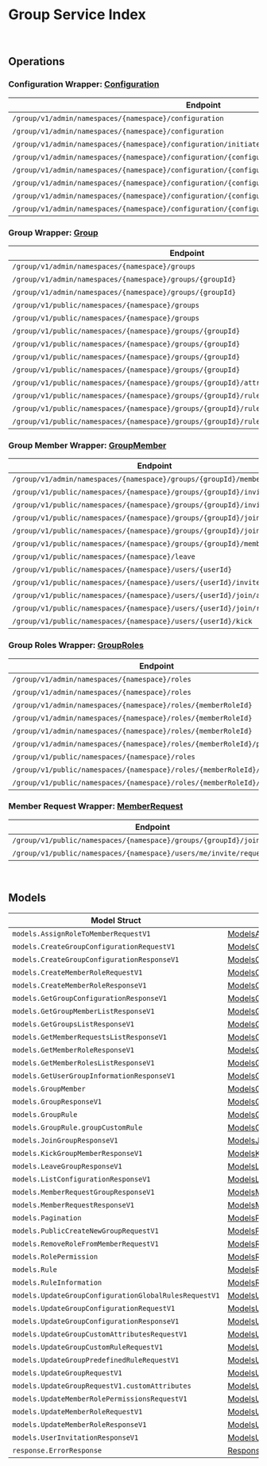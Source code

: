 # Group Service Index

&nbsp;

## Operations

### Configuration Wrapper:  [Configuration](../../services-api/pkg/service/group/configuration.go)
| Endpoint | Method | ID | Class | Wrapper | Example |
|---|---|---|---|---|---|
| `/group/v1/admin/namespaces/{namespace}/configuration` | GET | ListGroupConfigurationAdminV1Short | [ListGroupConfigurationAdminV1Short](../../group-sdk/pkg/groupclient/configuration/configuration_client.go) | [ListGroupConfigurationAdminV1Short](../../services-api/pkg/service/group/configuration.go) | [ListGroupConfigurationAdminV1Short](../../samples/cli/cmd/group/configuration/listGroupConfigurationAdminV1.go) |
| `/group/v1/admin/namespaces/{namespace}/configuration` | POST | CreateGroupConfigurationAdminV1Short | [CreateGroupConfigurationAdminV1Short](../../group-sdk/pkg/groupclient/configuration/configuration_client.go) | [CreateGroupConfigurationAdminV1Short](../../services-api/pkg/service/group/configuration.go) | [CreateGroupConfigurationAdminV1Short](../../samples/cli/cmd/group/configuration/createGroupConfigurationAdminV1.go) |
| `/group/v1/admin/namespaces/{namespace}/configuration/initiate` | POST | InitiateGroupConfigurationAdminV1Short | [InitiateGroupConfigurationAdminV1Short](../../group-sdk/pkg/groupclient/configuration/configuration_client.go) | [InitiateGroupConfigurationAdminV1Short](../../services-api/pkg/service/group/configuration.go) | [InitiateGroupConfigurationAdminV1Short](../../samples/cli/cmd/group/configuration/initiateGroupConfigurationAdminV1.go) |
| `/group/v1/admin/namespaces/{namespace}/configuration/{configurationCode}` | GET | GetGroupConfigurationAdminV1Short | [GetGroupConfigurationAdminV1Short](../../group-sdk/pkg/groupclient/configuration/configuration_client.go) | [GetGroupConfigurationAdminV1Short](../../services-api/pkg/service/group/configuration.go) | [GetGroupConfigurationAdminV1Short](../../samples/cli/cmd/group/configuration/getGroupConfigurationAdminV1.go) |
| `/group/v1/admin/namespaces/{namespace}/configuration/{configurationCode}` | DELETE | DeleteGroupConfigurationV1Short | [DeleteGroupConfigurationV1Short](../../group-sdk/pkg/groupclient/configuration/configuration_client.go) | [DeleteGroupConfigurationV1Short](../../services-api/pkg/service/group/configuration.go) | [DeleteGroupConfigurationV1Short](../../samples/cli/cmd/group/configuration/deleteGroupConfigurationV1.go) |
| `/group/v1/admin/namespaces/{namespace}/configuration/{configurationCode}` | PATCH | UpdateGroupConfigurationAdminV1Short | [UpdateGroupConfigurationAdminV1Short](../../group-sdk/pkg/groupclient/configuration/configuration_client.go) | [UpdateGroupConfigurationAdminV1Short](../../services-api/pkg/service/group/configuration.go) | [UpdateGroupConfigurationAdminV1Short](../../samples/cli/cmd/group/configuration/updateGroupConfigurationAdminV1.go) |
| `/group/v1/admin/namespaces/{namespace}/configuration/{configurationCode}/rules/{allowedAction}` | PUT | UpdateGroupConfigurationGlobalRuleAdminV1Short | [UpdateGroupConfigurationGlobalRuleAdminV1Short](../../group-sdk/pkg/groupclient/configuration/configuration_client.go) | [UpdateGroupConfigurationGlobalRuleAdminV1Short](../../services-api/pkg/service/group/configuration.go) | [UpdateGroupConfigurationGlobalRuleAdminV1Short](../../samples/cli/cmd/group/configuration/updateGroupConfigurationGlobalRuleAdminV1.go) |
| `/group/v1/admin/namespaces/{namespace}/configuration/{configurationCode}/rules/{allowedAction}` | DELETE | DeleteGroupConfigurationGlobalRuleAdminV1Short | [DeleteGroupConfigurationGlobalRuleAdminV1Short](../../group-sdk/pkg/groupclient/configuration/configuration_client.go) | [DeleteGroupConfigurationGlobalRuleAdminV1Short](../../services-api/pkg/service/group/configuration.go) | [DeleteGroupConfigurationGlobalRuleAdminV1Short](../../samples/cli/cmd/group/configuration/deleteGroupConfigurationGlobalRuleAdminV1.go) |

### Group Wrapper:  [Group](../../services-api/pkg/service/group/group.go)
| Endpoint | Method | ID | Class | Wrapper | Example |
|---|---|---|---|---|---|
| `/group/v1/admin/namespaces/{namespace}/groups` | GET | GetGroupListAdminV1Short | [GetGroupListAdminV1Short](../../group-sdk/pkg/groupclient/group/group_client.go) | [GetGroupListAdminV1Short](../../services-api/pkg/service/group/group.go) | [GetGroupListAdminV1Short](../../samples/cli/cmd/group/group/getGroupListAdminV1.go) |
| `/group/v1/admin/namespaces/{namespace}/groups/{groupId}` | GET | GetSingleGroupAdminV1Short | [GetSingleGroupAdminV1Short](../../group-sdk/pkg/groupclient/group/group_client.go) | [GetSingleGroupAdminV1Short](../../services-api/pkg/service/group/group.go) | [GetSingleGroupAdminV1Short](../../samples/cli/cmd/group/group/getSingleGroupAdminV1.go) |
| `/group/v1/admin/namespaces/{namespace}/groups/{groupId}` | DELETE | DeleteGroupAdminV1Short | [DeleteGroupAdminV1Short](../../group-sdk/pkg/groupclient/group/group_client.go) | [DeleteGroupAdminV1Short](../../services-api/pkg/service/group/group.go) | [DeleteGroupAdminV1Short](../../samples/cli/cmd/group/group/deleteGroupAdminV1.go) |
| `/group/v1/public/namespaces/{namespace}/groups` | GET | GetGroupListPublicV1Short | [GetGroupListPublicV1Short](../../group-sdk/pkg/groupclient/group/group_client.go) | [GetGroupListPublicV1Short](../../services-api/pkg/service/group/group.go) | [GetGroupListPublicV1Short](../../samples/cli/cmd/group/group/getGroupListPublicV1.go) |
| `/group/v1/public/namespaces/{namespace}/groups` | POST | CreateNewGroupPublicV1Short | [CreateNewGroupPublicV1Short](../../group-sdk/pkg/groupclient/group/group_client.go) | [CreateNewGroupPublicV1Short](../../services-api/pkg/service/group/group.go) | [CreateNewGroupPublicV1Short](../../samples/cli/cmd/group/group/createNewGroupPublicV1.go) |
| `/group/v1/public/namespaces/{namespace}/groups/{groupId}` | GET | GetSingleGroupPublicV1Short | [GetSingleGroupPublicV1Short](../../group-sdk/pkg/groupclient/group/group_client.go) | [GetSingleGroupPublicV1Short](../../services-api/pkg/service/group/group.go) | [GetSingleGroupPublicV1Short](../../samples/cli/cmd/group/group/getSingleGroupPublicV1.go) |
| `/group/v1/public/namespaces/{namespace}/groups/{groupId}` | PUT | UpdateSingleGroupV1Short | [UpdateSingleGroupV1Short](../../group-sdk/pkg/groupclient/group/group_client.go) | [UpdateSingleGroupV1Short](../../services-api/pkg/service/group/group.go) | [UpdateSingleGroupV1Short](../../samples/cli/cmd/group/group/updateSingleGroupV1.go) |
| `/group/v1/public/namespaces/{namespace}/groups/{groupId}` | DELETE | DeleteGroupPublicV1Short | [DeleteGroupPublicV1Short](../../group-sdk/pkg/groupclient/group/group_client.go) | [DeleteGroupPublicV1Short](../../services-api/pkg/service/group/group.go) | [DeleteGroupPublicV1Short](../../samples/cli/cmd/group/group/deleteGroupPublicV1.go) |
| `/group/v1/public/namespaces/{namespace}/groups/{groupId}` | PATCH | UpdatePatchSingleGroupPublicV1Short | [UpdatePatchSingleGroupPublicV1Short](../../group-sdk/pkg/groupclient/group/group_client.go) | [UpdatePatchSingleGroupPublicV1Short](../../services-api/pkg/service/group/group.go) | [UpdatePatchSingleGroupPublicV1Short](../../samples/cli/cmd/group/group/updatePatchSingleGroupPublicV1.go) |
| `/group/v1/public/namespaces/{namespace}/groups/{groupId}/attributes/custom` | PUT | UpdateGroupCustomAttributesPublicV1Short | [UpdateGroupCustomAttributesPublicV1Short](../../group-sdk/pkg/groupclient/group/group_client.go) | [UpdateGroupCustomAttributesPublicV1Short](../../services-api/pkg/service/group/group.go) | [UpdateGroupCustomAttributesPublicV1Short](../../samples/cli/cmd/group/group/updateGroupCustomAttributesPublicV1.go) |
| `/group/v1/public/namespaces/{namespace}/groups/{groupId}/rules/custom` | PUT | UpdateGroupCustomRulePublicV1Short | [UpdateGroupCustomRulePublicV1Short](../../group-sdk/pkg/groupclient/group/group_client.go) | [UpdateGroupCustomRulePublicV1Short](../../services-api/pkg/service/group/group.go) | [UpdateGroupCustomRulePublicV1Short](../../samples/cli/cmd/group/group/updateGroupCustomRulePublicV1.go) |
| `/group/v1/public/namespaces/{namespace}/groups/{groupId}/rules/defined/{allowedAction}` | PUT | UpdateGroupPredefinedRulePublicV1Short | [UpdateGroupPredefinedRulePublicV1Short](../../group-sdk/pkg/groupclient/group/group_client.go) | [UpdateGroupPredefinedRulePublicV1Short](../../services-api/pkg/service/group/group.go) | [UpdateGroupPredefinedRulePublicV1Short](../../samples/cli/cmd/group/group/updateGroupPredefinedRulePublicV1.go) |
| `/group/v1/public/namespaces/{namespace}/groups/{groupId}/rules/defined/{allowedAction}` | DELETE | DeleteGroupPredefinedRulePublicV1Short | [DeleteGroupPredefinedRulePublicV1Short](../../group-sdk/pkg/groupclient/group/group_client.go) | [DeleteGroupPredefinedRulePublicV1Short](../../services-api/pkg/service/group/group.go) | [DeleteGroupPredefinedRulePublicV1Short](../../samples/cli/cmd/group/group/deleteGroupPredefinedRulePublicV1.go) |

### Group Member Wrapper:  [GroupMember](../../services-api/pkg/service/group/groupMember.go)
| Endpoint | Method | ID | Class | Wrapper | Example |
|---|---|---|---|---|---|
| `/group/v1/admin/namespaces/{namespace}/groups/{groupId}/members` | GET | GetGroupMembersListAdminV1Short | [GetGroupMembersListAdminV1Short](../../group-sdk/pkg/groupclient/group_member/group_member_client.go) | [GetGroupMembersListAdminV1Short](../../services-api/pkg/service/group/groupMember.go) | [GetGroupMembersListAdminV1Short](../../samples/cli/cmd/group/groupMember/getGroupMembersListAdminV1.go) |
| `/group/v1/public/namespaces/{namespace}/groups/{groupId}/invite/accept` | POST | AcceptGroupInvitationPublicV1Short | [AcceptGroupInvitationPublicV1Short](../../group-sdk/pkg/groupclient/group_member/group_member_client.go) | [AcceptGroupInvitationPublicV1Short](../../services-api/pkg/service/group/groupMember.go) | [AcceptGroupInvitationPublicV1Short](../../samples/cli/cmd/group/groupMember/acceptGroupInvitationPublicV1.go) |
| `/group/v1/public/namespaces/{namespace}/groups/{groupId}/invite/reject` | POST | RejectGroupInvitationPublicV1Short | [RejectGroupInvitationPublicV1Short](../../group-sdk/pkg/groupclient/group_member/group_member_client.go) | [RejectGroupInvitationPublicV1Short](../../services-api/pkg/service/group/groupMember.go) | [RejectGroupInvitationPublicV1Short](../../samples/cli/cmd/group/groupMember/rejectGroupInvitationPublicV1.go) |
| `/group/v1/public/namespaces/{namespace}/groups/{groupId}/join` | POST | JoinGroupV1Short | [JoinGroupV1Short](../../group-sdk/pkg/groupclient/group_member/group_member_client.go) | [JoinGroupV1Short](../../services-api/pkg/service/group/groupMember.go) | [JoinGroupV1Short](../../samples/cli/cmd/group/groupMember/joinGroupV1.go) |
| `/group/v1/public/namespaces/{namespace}/groups/{groupId}/join/cancel` | POST | CancelGroupJoinRequestV1Short | [CancelGroupJoinRequestV1Short](../../group-sdk/pkg/groupclient/group_member/group_member_client.go) | [CancelGroupJoinRequestV1Short](../../services-api/pkg/service/group/groupMember.go) | [CancelGroupJoinRequestV1Short](../../samples/cli/cmd/group/groupMember/cancelGroupJoinRequestV1.go) |
| `/group/v1/public/namespaces/{namespace}/groups/{groupId}/members` | GET | GetGroupMembersListPublicV1Short | [GetGroupMembersListPublicV1Short](../../group-sdk/pkg/groupclient/group_member/group_member_client.go) | [GetGroupMembersListPublicV1Short](../../services-api/pkg/service/group/groupMember.go) | [GetGroupMembersListPublicV1Short](../../samples/cli/cmd/group/groupMember/getGroupMembersListPublicV1.go) |
| `/group/v1/public/namespaces/{namespace}/leave` | POST | LeaveGroupPublicV1Short | [LeaveGroupPublicV1Short](../../group-sdk/pkg/groupclient/group_member/group_member_client.go) | [LeaveGroupPublicV1Short](../../services-api/pkg/service/group/groupMember.go) | [LeaveGroupPublicV1Short](../../samples/cli/cmd/group/groupMember/leaveGroupPublicV1.go) |
| `/group/v1/public/namespaces/{namespace}/users/{userId}` | GET | GetUserGroupInformationPublicV1Short | [GetUserGroupInformationPublicV1Short](../../group-sdk/pkg/groupclient/group_member/group_member_client.go) | [GetUserGroupInformationPublicV1Short](../../services-api/pkg/service/group/groupMember.go) | [GetUserGroupInformationPublicV1Short](../../samples/cli/cmd/group/groupMember/getUserGroupInformationPublicV1.go) |
| `/group/v1/public/namespaces/{namespace}/users/{userId}/invite` | POST | InviteGroupPublicV1Short | [InviteGroupPublicV1Short](../../group-sdk/pkg/groupclient/group_member/group_member_client.go) | [InviteGroupPublicV1Short](../../services-api/pkg/service/group/groupMember.go) | [InviteGroupPublicV1Short](../../samples/cli/cmd/group/groupMember/inviteGroupPublicV1.go) |
| `/group/v1/public/namespaces/{namespace}/users/{userId}/join/accept` | POST | AcceptGroupJoinRequestPublicV1Short | [AcceptGroupJoinRequestPublicV1Short](../../group-sdk/pkg/groupclient/group_member/group_member_client.go) | [AcceptGroupJoinRequestPublicV1Short](../../services-api/pkg/service/group/groupMember.go) | [AcceptGroupJoinRequestPublicV1Short](../../samples/cli/cmd/group/groupMember/acceptGroupJoinRequestPublicV1.go) |
| `/group/v1/public/namespaces/{namespace}/users/{userId}/join/reject` | POST | RejectGroupJoinRequestPublicV1Short | [RejectGroupJoinRequestPublicV1Short](../../group-sdk/pkg/groupclient/group_member/group_member_client.go) | [RejectGroupJoinRequestPublicV1Short](../../services-api/pkg/service/group/groupMember.go) | [RejectGroupJoinRequestPublicV1Short](../../samples/cli/cmd/group/groupMember/rejectGroupJoinRequestPublicV1.go) |
| `/group/v1/public/namespaces/{namespace}/users/{userId}/kick` | POST | KickGroupMemberPublicV1Short | [KickGroupMemberPublicV1Short](../../group-sdk/pkg/groupclient/group_member/group_member_client.go) | [KickGroupMemberPublicV1Short](../../services-api/pkg/service/group/groupMember.go) | [KickGroupMemberPublicV1Short](../../samples/cli/cmd/group/groupMember/kickGroupMemberPublicV1.go) |

### Group Roles Wrapper:  [GroupRoles](../../services-api/pkg/service/group/groupRoles.go)
| Endpoint | Method | ID | Class | Wrapper | Example |
|---|---|---|---|---|---|
| `/group/v1/admin/namespaces/{namespace}/roles` | GET | GetMemberRolesListAdminV1Short | [GetMemberRolesListAdminV1Short](../../group-sdk/pkg/groupclient/group_roles/group_roles_client.go) | [GetMemberRolesListAdminV1Short](../../services-api/pkg/service/group/groupRoles.go) | [GetMemberRolesListAdminV1Short](../../samples/cli/cmd/group/groupRoles/getMemberRolesListAdminV1.go) |
| `/group/v1/admin/namespaces/{namespace}/roles` | POST | CreateMemberRoleAdminV1Short | [CreateMemberRoleAdminV1Short](../../group-sdk/pkg/groupclient/group_roles/group_roles_client.go) | [CreateMemberRoleAdminV1Short](../../services-api/pkg/service/group/groupRoles.go) | [CreateMemberRoleAdminV1Short](../../samples/cli/cmd/group/groupRoles/createMemberRoleAdminV1.go) |
| `/group/v1/admin/namespaces/{namespace}/roles/{memberRoleId}` | GET | GetSingleMemberRoleAdminV1Short | [GetSingleMemberRoleAdminV1Short](../../group-sdk/pkg/groupclient/group_roles/group_roles_client.go) | [GetSingleMemberRoleAdminV1Short](../../services-api/pkg/service/group/groupRoles.go) | [GetSingleMemberRoleAdminV1Short](../../samples/cli/cmd/group/groupRoles/getSingleMemberRoleAdminV1.go) |
| `/group/v1/admin/namespaces/{namespace}/roles/{memberRoleId}` | DELETE | DeleteMemberRoleAdminV1Short | [DeleteMemberRoleAdminV1Short](../../group-sdk/pkg/groupclient/group_roles/group_roles_client.go) | [DeleteMemberRoleAdminV1Short](../../services-api/pkg/service/group/groupRoles.go) | [DeleteMemberRoleAdminV1Short](../../samples/cli/cmd/group/groupRoles/deleteMemberRoleAdminV1.go) |
| `/group/v1/admin/namespaces/{namespace}/roles/{memberRoleId}` | PATCH | UpdateMemberRoleAdminV1Short | [UpdateMemberRoleAdminV1Short](../../group-sdk/pkg/groupclient/group_roles/group_roles_client.go) | [UpdateMemberRoleAdminV1Short](../../services-api/pkg/service/group/groupRoles.go) | [UpdateMemberRoleAdminV1Short](../../samples/cli/cmd/group/groupRoles/updateMemberRoleAdminV1.go) |
| `/group/v1/admin/namespaces/{namespace}/roles/{memberRoleId}/permissions` | PUT | UpdateMemberRolePermissionAdminV1Short | [UpdateMemberRolePermissionAdminV1Short](../../group-sdk/pkg/groupclient/group_roles/group_roles_client.go) | [UpdateMemberRolePermissionAdminV1Short](../../services-api/pkg/service/group/groupRoles.go) | [UpdateMemberRolePermissionAdminV1Short](../../samples/cli/cmd/group/groupRoles/updateMemberRolePermissionAdminV1.go) |
| `/group/v1/public/namespaces/{namespace}/roles` | GET | GetMemberRolesListPublicV1Short | [GetMemberRolesListPublicV1Short](../../group-sdk/pkg/groupclient/group_roles/group_roles_client.go) | [GetMemberRolesListPublicV1Short](../../services-api/pkg/service/group/groupRoles.go) | [GetMemberRolesListPublicV1Short](../../samples/cli/cmd/group/groupRoles/getMemberRolesListPublicV1.go) |
| `/group/v1/public/namespaces/{namespace}/roles/{memberRoleId}/members` | POST | UpdateMemberRolePublicV1Short | [UpdateMemberRolePublicV1Short](../../group-sdk/pkg/groupclient/group_roles/group_roles_client.go) | [UpdateMemberRolePublicV1Short](../../services-api/pkg/service/group/groupRoles.go) | [UpdateMemberRolePublicV1Short](../../samples/cli/cmd/group/groupRoles/updateMemberRolePublicV1.go) |
| `/group/v1/public/namespaces/{namespace}/roles/{memberRoleId}/members` | DELETE | DeleteMemberRolePublicV1Short | [DeleteMemberRolePublicV1Short](../../group-sdk/pkg/groupclient/group_roles/group_roles_client.go) | [DeleteMemberRolePublicV1Short](../../services-api/pkg/service/group/groupRoles.go) | [DeleteMemberRolePublicV1Short](../../samples/cli/cmd/group/groupRoles/deleteMemberRolePublicV1.go) |

### Member Request Wrapper:  [MemberRequest](../../services-api/pkg/service/group/memberRequest.go)
| Endpoint | Method | ID | Class | Wrapper | Example |
|---|---|---|---|---|---|
| `/group/v1/public/namespaces/{namespace}/groups/{groupId}/join/request` | GET | GetGroupJoinRequestPublicV1Short | [GetGroupJoinRequestPublicV1Short](../../group-sdk/pkg/groupclient/member_request/member_request_client.go) | [GetGroupJoinRequestPublicV1Short](../../services-api/pkg/service/group/memberRequest.go) | [GetGroupJoinRequestPublicV1Short](../../samples/cli/cmd/group/memberRequest/getGroupJoinRequestPublicV1.go) |
| `/group/v1/public/namespaces/{namespace}/users/me/invite/request` | GET | GetGroupInvitationRequestPublicV1Short | [GetGroupInvitationRequestPublicV1Short](../../group-sdk/pkg/groupclient/member_request/member_request_client.go) | [GetGroupInvitationRequestPublicV1Short](../../services-api/pkg/service/group/memberRequest.go) | [GetGroupInvitationRequestPublicV1Short](../../samples/cli/cmd/group/memberRequest/getGroupInvitationRequestPublicV1.go) |


&nbsp;  

## Models

| Model Struct | Class |
|---|---|
| `models.AssignRoleToMemberRequestV1` | [ModelsAssignRoleToMemberRequestV1 ](../../group-sdk/pkg/groupclientmodels/models_assign_role_to_member_request_v1.go) |
| `models.CreateGroupConfigurationRequestV1` | [ModelsCreateGroupConfigurationRequestV1 ](../../group-sdk/pkg/groupclientmodels/models_create_group_configuration_request_v1.go) |
| `models.CreateGroupConfigurationResponseV1` | [ModelsCreateGroupConfigurationResponseV1 ](../../group-sdk/pkg/groupclientmodels/models_create_group_configuration_response_v1.go) |
| `models.CreateMemberRoleRequestV1` | [ModelsCreateMemberRoleRequestV1 ](../../group-sdk/pkg/groupclientmodels/models_create_member_role_request_v1.go) |
| `models.CreateMemberRoleResponseV1` | [ModelsCreateMemberRoleResponseV1 ](../../group-sdk/pkg/groupclientmodels/models_create_member_role_response_v1.go) |
| `models.GetGroupConfigurationResponseV1` | [ModelsGetGroupConfigurationResponseV1 ](../../group-sdk/pkg/groupclientmodels/models_get_group_configuration_response_v1.go) |
| `models.GetGroupMemberListResponseV1` | [ModelsGetGroupMemberListResponseV1 ](../../group-sdk/pkg/groupclientmodels/models_get_group_member_list_response_v1.go) |
| `models.GetGroupsListResponseV1` | [ModelsGetGroupsListResponseV1 ](../../group-sdk/pkg/groupclientmodels/models_get_groups_list_response_v1.go) |
| `models.GetMemberRequestsListResponseV1` | [ModelsGetMemberRequestsListResponseV1 ](../../group-sdk/pkg/groupclientmodels/models_get_member_requests_list_response_v1.go) |
| `models.GetMemberRoleResponseV1` | [ModelsGetMemberRoleResponseV1 ](../../group-sdk/pkg/groupclientmodels/models_get_member_role_response_v1.go) |
| `models.GetMemberRolesListResponseV1` | [ModelsGetMemberRolesListResponseV1 ](../../group-sdk/pkg/groupclientmodels/models_get_member_roles_list_response_v1.go) |
| `models.GetUserGroupInformationResponseV1` | [ModelsGetUserGroupInformationResponseV1 ](../../group-sdk/pkg/groupclientmodels/models_get_user_group_information_response_v1.go) |
| `models.GroupMember` | [ModelsGroupMember ](../../group-sdk/pkg/groupclientmodels/models_group_member.go) |
| `models.GroupResponseV1` | [ModelsGroupResponseV1 ](../../group-sdk/pkg/groupclientmodels/models_group_response_v1.go) |
| `models.GroupRule` | [ModelsGroupRule ](../../group-sdk/pkg/groupclientmodels/models_group_rule.go) |
| `models.GroupRule.groupCustomRule` | [ModelsGroupRuleGroupCustomRule ](../../group-sdk/pkg/groupclientmodels/models_group_rule_group_custom_rule.go) |
| `models.JoinGroupResponseV1` | [ModelsJoinGroupResponseV1 ](../../group-sdk/pkg/groupclientmodels/models_join_group_response_v1.go) |
| `models.KickGroupMemberResponseV1` | [ModelsKickGroupMemberResponseV1 ](../../group-sdk/pkg/groupclientmodels/models_kick_group_member_response_v1.go) |
| `models.LeaveGroupResponseV1` | [ModelsLeaveGroupResponseV1 ](../../group-sdk/pkg/groupclientmodels/models_leave_group_response_v1.go) |
| `models.ListConfigurationResponseV1` | [ModelsListConfigurationResponseV1 ](../../group-sdk/pkg/groupclientmodels/models_list_configuration_response_v1.go) |
| `models.MemberRequestGroupResponseV1` | [ModelsMemberRequestGroupResponseV1 ](../../group-sdk/pkg/groupclientmodels/models_member_request_group_response_v1.go) |
| `models.MemberRequestResponseV1` | [ModelsMemberRequestResponseV1 ](../../group-sdk/pkg/groupclientmodels/models_member_request_response_v1.go) |
| `models.Pagination` | [ModelsPagination ](../../group-sdk/pkg/groupclientmodels/models_pagination.go) |
| `models.PublicCreateNewGroupRequestV1` | [ModelsPublicCreateNewGroupRequestV1 ](../../group-sdk/pkg/groupclientmodels/models_public_create_new_group_request_v1.go) |
| `models.RemoveRoleFromMemberRequestV1` | [ModelsRemoveRoleFromMemberRequestV1 ](../../group-sdk/pkg/groupclientmodels/models_remove_role_from_member_request_v1.go) |
| `models.RolePermission` | [ModelsRolePermission ](../../group-sdk/pkg/groupclientmodels/models_role_permission.go) |
| `models.Rule` | [ModelsRule ](../../group-sdk/pkg/groupclientmodels/models_rule.go) |
| `models.RuleInformation` | [ModelsRuleInformation ](../../group-sdk/pkg/groupclientmodels/models_rule_information.go) |
| `models.UpdateGroupConfigurationGlobalRulesRequestV1` | [ModelsUpdateGroupConfigurationGlobalRulesRequestV1 ](../../group-sdk/pkg/groupclientmodels/models_update_group_configuration_global_rules_request_v1.go) |
| `models.UpdateGroupConfigurationRequestV1` | [ModelsUpdateGroupConfigurationRequestV1 ](../../group-sdk/pkg/groupclientmodels/models_update_group_configuration_request_v1.go) |
| `models.UpdateGroupConfigurationResponseV1` | [ModelsUpdateGroupConfigurationResponseV1 ](../../group-sdk/pkg/groupclientmodels/models_update_group_configuration_response_v1.go) |
| `models.UpdateGroupCustomAttributesRequestV1` | [ModelsUpdateGroupCustomAttributesRequestV1 ](../../group-sdk/pkg/groupclientmodels/models_update_group_custom_attributes_request_v1.go) |
| `models.UpdateGroupCustomRuleRequestV1` | [ModelsUpdateGroupCustomRuleRequestV1 ](../../group-sdk/pkg/groupclientmodels/models_update_group_custom_rule_request_v1.go) |
| `models.UpdateGroupPredefinedRuleRequestV1` | [ModelsUpdateGroupPredefinedRuleRequestV1 ](../../group-sdk/pkg/groupclientmodels/models_update_group_predefined_rule_request_v1.go) |
| `models.UpdateGroupRequestV1` | [ModelsUpdateGroupRequestV1 ](../../group-sdk/pkg/groupclientmodels/models_update_group_request_v1.go) |
| `models.UpdateGroupRequestV1.customAttributes` | [ModelsUpdateGroupRequestV1CustomAttributes ](../../group-sdk/pkg/groupclientmodels/models_update_group_request_v1_custom_attributes.go) |
| `models.UpdateMemberRolePermissionsRequestV1` | [ModelsUpdateMemberRolePermissionsRequestV1 ](../../group-sdk/pkg/groupclientmodels/models_update_member_role_permissions_request_v1.go) |
| `models.UpdateMemberRoleRequestV1` | [ModelsUpdateMemberRoleRequestV1 ](../../group-sdk/pkg/groupclientmodels/models_update_member_role_request_v1.go) |
| `models.UpdateMemberRoleResponseV1` | [ModelsUpdateMemberRoleResponseV1 ](../../group-sdk/pkg/groupclientmodels/models_update_member_role_response_v1.go) |
| `models.UserInvitationResponseV1` | [ModelsUserInvitationResponseV1 ](../../group-sdk/pkg/groupclientmodels/models_user_invitation_response_v1.go) |
| `response.ErrorResponse` | [ResponseErrorResponse ](../../group-sdk/pkg/groupclientmodels/response_error_response.go) |
